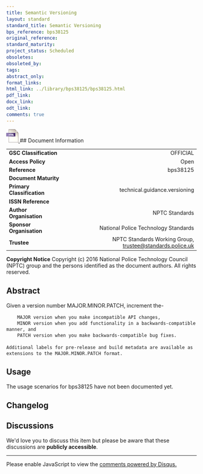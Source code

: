 ```yaml
---
title: Semantic Versioning
layout: standard
standard_title: Semantic Versioning
bps_reference: bps38125
original_reference: 
standard_maturity: 
project_status: Scheduled
obsoletes: 
obsoleted_by: 
tags: 
abstract_only:
format_links:
html_link: ../library/bps38125/bps38125.html
pdf_link: 
docx_link: 
odt_link: 
comments: true
---
```



<a target="_blank" href="../library/bps38125/bps38125.html">
    <img src="../images/html@0.5x.png" alt="html link" title="html link" style="max-height:35px;">
</a>
## Document Information

|||
| :------- | ------: |
| **GSC Classification**     | OFFICIAL |
| **Access Policy**          | Open |
| **Reference**              | bps38125  |
| **Document Maturity**      |  |
| **Primary Classification** | technical.guidance.versioning |
| **ISSN Reference**         |  |
| **Author Organisation**    |NPTC Standards|
| **Sponsor Organisation**   |National Police Technology Standards|
| **Trustee**                | NPTC Standards Working Group, <a href="mailto:trustee@standards.police.uk?subject=bps38125 Semantic Versioning">trustee@standards.police.uk |

**Copyright Notice**
Copyright (c) 2016 National Police Technology Council (NPTC) group and the persons identified as the document authors. All rights reserved.

## Abstract
Given a version number MAJOR.MINOR.PATCH, increment the-
    
        MAJOR version when you make incompatible API changes,
        MINOR version when you add functionality in a backwards-compatible manner, and
        PATCH version when you make backwards-compatible bug fixes.
    
    Additional labels for pre-release and build metadata are available as extensions to the MAJOR.MINOR.PATCH format.
        
## Usage
The usage scenarios for bps38125 have not been documented yet.

## Changelog


## Discussions
We'd love you to discuss this item but please be aware that these discussions are **publicly accessible**.
<hr>
<div id="disqus_thread"></div>

<script>

/**
*  RECOMMENDED CONFIGURATION VARIABLES: EDIT AND UNCOMMENT THE SECTION BELOW TO INSERT DYNAMIC VALUES FROM YOUR PLATFORM OR CMS.
*  LEARN WHY DEFINING THESE VARIABLES IS IMPORTANT: https://disqus.com/admin/universalcode/#configuration-variables*/
/*
var disqus_config = function () {
this.page.url = PAGE_URL;  // Replace PAGE_URL with your page's canonical URL variable
this.page.identifier = PAGE_IDENTIFIER; // Replace PAGE_IDENTIFIER with your page's unique identifier variable
};
*/
(function() { // DON'T EDIT BELOW THIS LINE
var d = document, s = d.createElement('script');
s.src = 'https://nptcstandards.disqus.com/embed.js';
s.setAttribute('data-timestamp', +new Date());
(d.head || d.body).appendChild(s);
})();
</script>
<noscript>Please enable JavaScript to view the <a href="https://disqus.com/?ref_noscript">comments powered by Disqus.</a></noscript>

